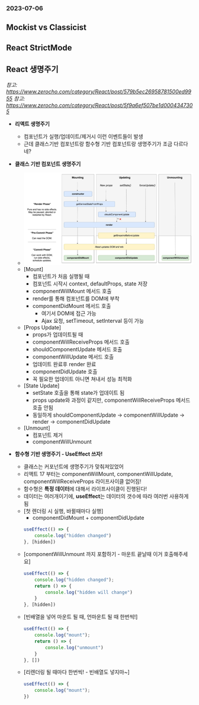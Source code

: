 ### 2023-07-06

## Mockist vs Classicist

## React StrictMode

## React 생명주기
*참고: https://www.zerocho.com/category/React/post/579b5ec26958781500ed9955*
*참고: https://www.zerocho.com/category/React/post/5f9a6ef507be1d0004347305*
- **리액트 생명주기**
  - 컴포넌트가 실행/업데이트/제거시 이런 이벤트들이 발생
  - 근데 클래스기반 컴포넌트랑 함수형 기반 컴포넌트랑 생명주기가 조금 다르다네?

- **클래스 기반 컴포넌트 생명주기**
  - ![](../images/2023-07-06-react-lifecycle.jpeg) 
  - [Mount]
    - 컴포넌트가 처음 실행될 때
    - 컴포넌트 시작시 context, defaultProps, state 저장
    - componentWillMount 메서드 호출
    - render를 통해 컴포넌트를 DOM에 부착
    - componentDidMount 메서드 호출
      - 여기서 DOM에 접근 가능
      - Ajax 요청, setTimeout, setInterval 등이 가능
  - [Props Update]
    - props가 업데이트될 때
    - componentWillReceiveProps 메서드 호출
    - shouldComponentUpdate 메서드 호출
    - componentWillUpdate 메서드 호출
    - 업데이트 완료후 render 완료
    - componentDidUpdate 호출
    - 꼭 필요한 업데이트 아니면 쳐내서 성능 최적화
  - [State Update]
    - setState 호출을 통해 state가 업데이트 됨
    - props update와 과정이 같지만, componentWillReceiveProps 메서드 호출 안됨
    - 동일하게 shouldComponentUpdate -> componentWillUpdate -> render -> componentDidUpdate
  - [Unmount]
    - 컴포넌트 제거
    - componentWillUnmount

- **함수형 기반 생명주기 - UseEffect 쓰자!**
  - 클래스는 커포넌트에 생명주기가 맞춰져있었어
  - 리액트 17 부터는 componentWillMount, componentWillUpdate, componentWillReceiveProps 라이프사이클 없어짐!
  - 함수형은 **특정 데이터**에 대해서 라이프사이클이 진행된다!
  - 데이터는 여러개이기에, **useEffect**는 데이터의 갯수에 따라 여러번 사용하게 됨
  - [첫 렌더링 시 실행, 바뀔때마다 실행]
    - componentDidMount + componentDidUpdate
    ```js
    useEffect(() => {
        console.log("hidden changed")
    }, [hidden])
    ```
  - [componentWillUnmount 까지 포함하기 - 마운트 끝날때 이거 호출해주세요]
    ```js
    useEffect(() => {
        console.log("hidden changed");
        return () => {
            console.log("hidden will change")
        }
    }, [hidden])
    ```
  - [빈배열을 넣어 마운트 될 때, 언마운트 될 때 한번씩!]
    ```js
    useEffect(() => {
        console.log("mount");
        return () => {
            console.log("unmount")
        }
    }, [])
    ```
  - [리렌더링 될 때마다 한번씩! - 빈배열도 넣지마~]
    ```js
    useEffect(() => {
        console.log("mount");
    })
    ```